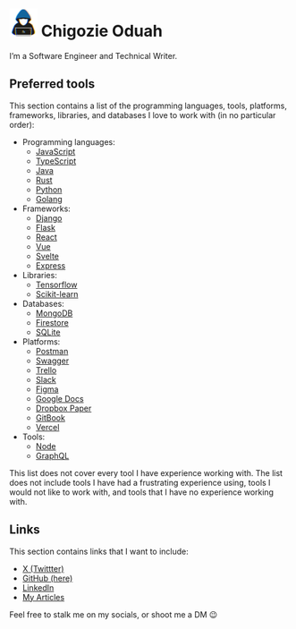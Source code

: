# <picture><img src = "./about_me.gif" width = 50px></picture> Chigozie Oduah
I’m a Software Engineer and Technical Writer.

## Preferred tools

This section contains a list of the programming languages, tools, platforms, frameworks, libraries, and databases I love to work with (in no particular order):

- Programming languages:
    - [JavaScript](https://www.javascript.com)
    - [TypeScript](https://www.typescriptlang.org)
    - [Java](https://www.java.com/en/)
    - [Rust](https://www.rust-lang.org)
    - [Python](https://www.python.org)
    - [Golang](https://go.dev)
- Frameworks:
    - [Django](https://www.djangoproject.com)
    - [Flask](https://flask.palletsprojects.com/en/3.0.x/)
    - [React](https://react.dev)
    - [Vue](https://vuejs.org)
    - [Svelte](https://svelte.dev)
    - [Express](https://expressjs.com)
- Libraries:
    - [Tensorflow](https://www.tensorflow.org)
    - [Scikit-learn](https://scikit-learn.org/stable/)
- Databases:
    - [MongoDB](https://www.mongodb.com)
    - [Firestore](https://firebase.google.com/docs/firestore)
    - [SQLite](https://www.sqlite.org/index.html)
- Platforms:
    - [Postman](https://www.postman.com)
    - [Swagger](https://swagger.io)
    - [Trello](https://trello.com)
    - [Slack](https://slack.com)
    - [Figma](https://www.figma.com/login)
    - [Google Docs](https://www.google.com/docs/about/)
    - [Dropbox Paper](https://www.dropbox.com/paper/home?role=personal)
    - [GitBook](https://www.gitbook.com)
    - [Vercel](https://vercel.com)
- Tools:
    - [Node](https://nodejs.org)
    - [GraphQL](https://graphql.org)

This list does not cover every tool I have experience working with. The list does not include tools I have had a frustrating experience using, tools I would not like to work with, and tools that I have no experience working with.


## Links

This section contains links that I want to include:

- [X (Twittter)](https://x.com/GhoulKingR)
- [GitHub (here)](https://github.com/GhoulKingR)
- [LinkedIn](https://www.linkedin.com/in/chigozie-o)
- [My Articles](/Articles.md)

Feel free to stalk me on my socials, or shoot me a DM 😉

